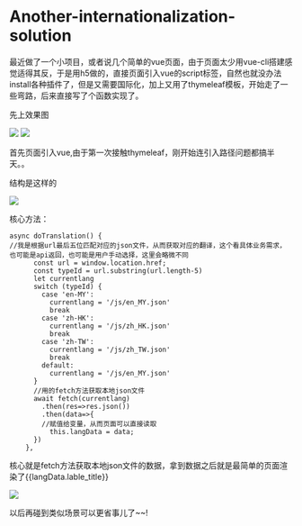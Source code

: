 # Another-internationalization-solution

最近做了一个小项目，或者说几个简单的vue页面，由于页面太少用vue-cli搭建感觉适得其反，于是用h5做的，直接页面引入vue的script标签，自然也就没办法install各种插件了，但是又需要国际化，加上又用了thymeleaf模板，开始走了一些弯路，后来直接写了个函数实现了。

先上效果图

![](https://p1-juejin.byteimg.com/tos-cn-i-k3u1fbpfcp/c6f44a4b8e2d4565b64245b9aba853b2~tplv-k3u1fbpfcp-watermark.image)
![](https://p1-juejin.byteimg.com/tos-cn-i-k3u1fbpfcp/f6a5623a3342404fa7faa67e2e82e19e~tplv-k3u1fbpfcp-watermark.image)

首先页面引入vue,由于第一次接触thymeleaf，刚开始连引入路径问题都搞半天。。

结构是这样的

![](https://p1-juejin.byteimg.com/tos-cn-i-k3u1fbpfcp/00acf298d0364506a8fae0683bf5705a~tplv-k3u1fbpfcp-watermark.image)


核心方法：
```
async doTranslation() {
//我是根据url最后五位匹配对应的json文件，从而获取对应的翻译，这个看具体业务需求，也可能是api返回，也可能是用户手动选择，这里会略微不同
      const url = window.location.href;
      const typeId = url.substring(url.length-5)
      let currentlang
      switch (typeId) {
        case 'en-MY':
          currentlang = '/js/en_MY.json'
          break
        case 'zh-HK':
          currentlang = '/js/zh_HK.json'
          break
        case 'zh-TW':
          currentlang = '/js/zh_TW.json'
          break
        default:
          currentlang = '/js/en_MY.json'
      }
      //用的fetch方法获取本地json文件
      await fetch(currentlang)
        .then(res=>res.json())
        .then(data=>{
        //赋值给变量，从而页面可以直接读取
          this.langData = data;
      })
    },

```
核心就是fetch方法获取本地json文件的数据，拿到数据之后就是最简单的页面渲染了{{langData.lable_title}}

![](https://p3-juejin.byteimg.com/tos-cn-i-k3u1fbpfcp/7f76af1fef034ef2aa111b82eea010e2~tplv-k3u1fbpfcp-watermark.image)

以后再碰到类似场景可以更省事儿了~~!



